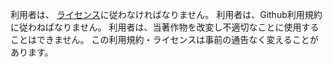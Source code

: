 利用者は、 [ライセンス](https://github.com/kouhei-math-project/kouhei-math-project.github.io/blob/main/LICENSE.md)に従わなければなりません。
利用者は、Github利用規約に従わねばなりません。
利用者は、当著作物を改変し不適切なことに使用することはできません。
この利用規約・ライセンスは事前の通告なく変えることがあります。

